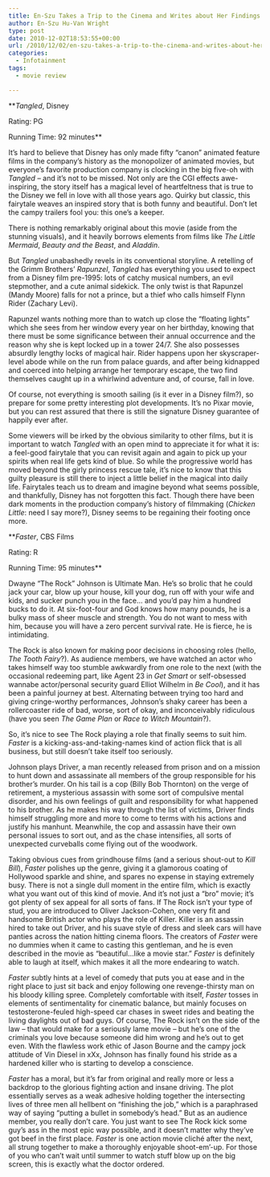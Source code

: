 ```yaml
---
title: En-Szu Takes a Trip to the Cinema and Writes about Her Findings
author: En-Szu Hu-Van Wright
type: post
date: 2010-12-02T18:53:55+00:00
url: /2010/12/02/en-szu-takes-a-trip-to-the-cinema-and-writes-about-her-findings/
categories:
  - Infotainment
tags:
  - movie review

---
```

**_Tangled_, Disney
  
Rating: PG
  
Running Time: 92 minutes**

It’s hard to believe that Disney has only made fifty “canon” animated feature films in the company’s history as the monopolizer of animated movies, but everyone’s favorite production company is clocking in the big five-oh with _Tangled &#8211;_ and it’s not to be missed. Not only are the CGI effects awe-inspiring, the story itself has a magical level of heartfeltness that is true to the Disney we fell in love with all those years ago. Quirky but classic, this fairytale weaves an inspired story that is both funny and beautiful. Don’t let the campy trailers fool you: this one’s a keeper.

There is nothing remarkably original about this movie (aside from the stunning visuals), and it heavily borrows elements from films like _The Little Mermaid_, _Beauty and the Beast_, and _Aladdin_.

But _Tangled_ unabashedly revels in its conventional storyline. A retelling of the Grimm Brothers’ _Rapunzel_, _Tangled_ has everything you used to expect from a Disney film pre-1995: lots of catchy musical numbers, an evil stepmother, and a cute animal sidekick. The only twist is that Rapunzel (Mandy Moore) falls for not a prince, but a thief who calls himself Flynn Rider (Zachary Levi).

Rapunzel wants nothing more than to watch up close the “floating lights” which she sees from her window every year on her birthday, knowing that there must be some significance between their annual occurrence and the reason why she is kept locked up in a tower 24/7. She also possesses absurdly lengthy locks of magical hair. Rider happens upon her skyscraper-level abode while on the run from palace guards, and after being kidnapped and coerced into helping arrange her temporary escape, the two find themselves caught up in a whirlwind adventure and, of course, fall in love.

Of course, not everything is smooth sailing (is it ever in a Disney film?), so prepare for some pretty interesting plot developments. It’s no Pixar movie, but you can rest assured that there is still the signature Disney guarantee of happily ever after.

Some viewers will be irked by the obvious similarity to other films, but it is important to watch _Tangled_ with an open mind to appreciate it for what it is: a feel-good fairytale that you can revisit again and again to pick up your spirits when real life gets kind of blue. So while the progressive world has moved beyond the girly princess rescue tale, it’s nice to know that this guilty pleasure is still there to inject a little belief in the magical into daily life. Fairytales teach us to dream and imagine beyond what seems possible, and thankfully, Disney has not forgotten this fact. Though there have been dark moments in the production company’s history of filmmaking (_Chicken Little_: need I say more?), Disney seems to be regaining their footing once more.

**_Faster_, CBS Films
  
Rating: R
  
Running Time: 95 minutes**

Dwayne “The Rock” Johnson is Ultimate Man. He’s so brolic that he could jack your car, blow up your house, kill your dog, run off with your wife and kids, and sucker punch you in the face&#8230; and you’d pay him a hundred bucks to do it. At six-foot-four and God knows how many pounds, he is a bulky mass of sheer muscle and strength. You do not want to mess with him, because you will have a zero percent survival rate. He is fierce, he is intimidating.

The Rock is also known for making poor decisions in choosing roles (hello, _The Tooth Fairy_?). As audience members, we have watched an actor who takes himself way too stumble awkwardly from one role to the next (with the occasional redeeming part, like Agent 23 in _Get Smart_ or self-obsessed wannabe actor/personal security guard Elliot Wilhelm in _Be Cool_), and it has been a painful journey at best. Alternating between trying too hard and giving cringe-worthy performances, Johnson’s shaky career has been a rollercoaster ride of bad, worse, sort of okay, and inconceivably ridiculous (have you seen _The Game Plan_ or _Race to Witch Mountain_?).

So, it’s nice to see The Rock playing a role that finally seems to suit him. _Faster_ is a kicking-ass-and-taking-names kind of action flick that is all business, but still doesn’t take itself too seriously.

Johnson plays Driver, a man recently released from prison and on a mission to hunt down and assassinate all members of the group responsible for his brother’s murder. On his tail is a cop (Billy Bob Thornton) on the verge of retirement, a mysterious assassin with some sort of compulsive mental disorder, and his own feelings of guilt and responsibility for what happened to his brother. As he makes his way through the list of victims, Driver finds himself struggling more and more to come to terms with his actions and justify his manhunt. Meanwhile, the cop and assassin have their own personal issues to sort out, and as the chase intensifies, all sorts of unexpected curveballs come flying out of the woodwork.

Taking obvious cues from grindhouse films (and a serious shout-out to _Kill Bill_), _Faster_ polishes up the genre, giving it a glamorous coating of Hollywood sparkle and shine, and spares no expense in staying extremely busy. There is not a single dull moment in the entire film, which is exactly what you want out of this kind of movie. And it’s not just a “bro” movie; it’s got plenty of sex appeal for all sorts of fans. If The Rock isn’t your type of stud, you are introduced to Oliver Jackson-Cohen, one very fit and handsome British actor who plays the role of Killer. Killer is an assassin hired to take out Driver, and his suave style of dress and sleek cars will have panties across the nation hitting cinema floors. The creators of _Faster_ were no dummies when it came to casting this gentleman, and he is even described in the movie as “beautiful&#8230;like a movie star.” _Faster_ is definitely able to laugh at itself, which makes it all the more endearing to watch.

_Faster_ subtly hints at a level of comedy that puts you at ease and in the right place to just sit back and enjoy following one revenge-thirsty man on his bloody killing spree. Completely comfortable with itself, _Faster_ tosses in elements of sentimentality for cinematic balance, but mainly focuses on testosterone-feuled high-speed car chases in sweet rides and beating the living daylights out of bad guys. Of course, The Rock isn’t on the side of the law &#8211; that would make for a seriously lame movie &#8211; but he’s one of the criminals you love because someone did him wrong and he’s out to get even. With the flawless work ethic of Jason Bourne and the campy jock attitude of Vin Diesel in xXx, Johnson has finally found his stride as a hardened killer who is starting to develop a conscience.

_Faster_ has a moral, but it’s far from original and really more or less a backdrop to the glorious fighting action and insane driving. The plot essentially serves as a weak adhesive holding together the intersecting lives of three men all hellbent on “finishing the job,” which is a paraphrased way of saying “putting a bullet in somebody’s head.” But as an audience member, you really don’t care. You just want to see The Rock kick some guy’s ass in the most epic way possible, and it doesn’t matter why they’ve got beef in the first place. _Faster_ is one action movie cliché after the next, all strung together to make a thoroughly enjoyable shoot-em’-up. For those of you who can’t wait until summer to watch stuff blow up on the big screen, this is exactly what the doctor ordered.